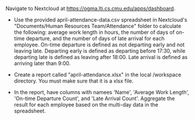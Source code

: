 Navigate to Nextcloud at https://ogma.lti.cs.cmu.edu/apps/dashboard.

* Use the provided april-attendance-data.csv spreadsheet in Nextcloud's "Documents/Human Resources Team/Attendance" folder to calculate the following: average work length in hours, the number of days of on-time departure, and the number of days of late arrival for each employee. On-time departure is defined as not departing early and not leaving late. Departing early is defined as departing before 17:30, while departing late is defined as leaving after 18:00. Late arrival is defined as arriving later than 9:00.

* Create a report called "april-attendance.xlsx" in the local /workspace directory. You must make sure that it is a xlsx file.

* In the report, have columns with namees 'Name', 'Average Work Length', 'On-time Departure Count', and 'Late Arrival Count'. Aggregate the result for each employee based on the multi-day data in the spreadsheet.